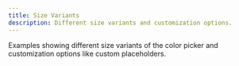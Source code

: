 ```yaml
---
title: Size Variants
description: Different size variants and customization options.
---
```


Examples showing different size variants of the color picker and customization options like custom placeholders.
